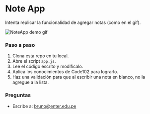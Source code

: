 # Note App
Intenta replicar la funcionalidad de agregar notas (como en el gif).

![NoteApp demo gif](https://media.giphy.com/media/v1.Y2lkPTc5MGI3NjExdWxkem5paW1lNWU1eXdqeWFwNjhzcHVibzcyOXdrNnBrNDdzdHoxNCZlcD12MV9pbnRlcm5hbF9naWZfYnlfaWQmY3Q9Zw/eJj89pYG1GriNm04Mb/giphy.gif)

### Paso a paso
1. Clona esta repo en tu local.
2. Abre el script `app.js`.
3. Lee el código escrito y modificalo.
4. Aplica los conocimientos de Code102 para lograrlo.
5. Haz una validación para que al escribir una nota en blanco, no la agregue a la lista.

### Preguntas
- Escribe a: bruno@enter.edu.pe
